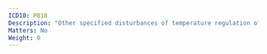 ```yaml
---
ICD10: P818
Description: "Other specified disturbances of temperature regulation of newborn"
Matters: No
Weight: 0
---
```


